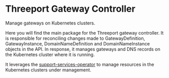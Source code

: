 # Threeport Gateway Controller

Manage gateways on Kubernetes clusters.

Here you will find the main package for the Threeport gateway controller.  It
is responsible for reconciling changes made to GatewayDefinition,
GatewayInstance, DomainNameDefinition and DomainNameInstance objects in the API.
In response, it manages gateways and DNS records on the Kubernetes cluster where
it is running.

It leverages the
[support-services-operator](https://github.com/nukleros/support-services-operator)
to manage resources in the Kubernetes clusters under management.


